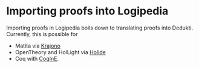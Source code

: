 # Importing proofs into Logipedia

Importing proofs in Logipedia boils down to translating proofs into Dedukti.
Currently, this is possible for
- Matita via [Krajono](https://github.com/Deducteam/matita)
- OpenTheory and HolLight via [Holide](https://github.com/Deducteam/Holide)
- Coq with [CoqInE](https://github.com/Deducteam/coqine).
